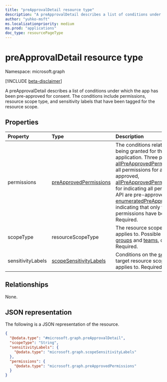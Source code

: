 ```yaml
---
title: "preApprovalDetail resource type"
description: "A preApprovalDetail describes a list of conditions under which the app has been pre-approved for consent"
author: "yuhko-msft"
ms.localizationpriority: medium
ms.prod: "applications"
doc_type: resourcePageType
---
```

 
# preApprovalDetail resource type

Namespace: microsoft.graph

[!INCLUDE [beta-disclaimer](../../includes/beta-disclaimer.md)]

A preApprovalDetail describes a list of conditions under which the app has been pre-approved for consent. The conditions include permissions, resource scope type, and sensitivity labels that have been tagged for the resource scope.

## Properties
|Property|Type|Description|
|:---|:---|:---|
|permissions|[preApprovedPermissions](../resources/preapprovedpermissions.md)|The conditions relating to permissions being granted for the pre-approved application. Three possible values: [allPreApprovedPermissions](allPreApprovedPermissions.md) for indicating all permissions for all APIs are pre-approved, [allPreApprovedPermissionsOnResourceApp](allPreApprovedPermissionsOnResourceApp.md) for indicating all permissions for a specified API are pre-approved, or [enumeratedPreApprovedPermissions](enumeratedPreApprovedPermissions.md) for indicating that only the specified permissions have been pre-approved. Required.|
|scopeType|resourceScopeType| The resource scope type the pre-approval applies to. Possible values: `group` for [groups](../resources/group.md) and [teams](../resources/team.md), or `chat` for [chats](../resources/chat.md) Required.|
|sensitivityLabels|[scopeSensitivityLabels](../resources/scopesensitivitylabels.md)|Conditions on the [sensitivity labels](/microsoftteams/sensitivity-labels) of the target resource scope the pre-approval applies to. Required.



## Relationships
None.

## JSON representation
The following is a JSON representation of the resource.
<!-- {
  "blockType": "resource",
  "@odata.type": "microsoft.graph.preApprovalDetail"
}
-->
``` json
{
  "@odata.type": "#microsoft.graph.preApprovalDetail",
  "scopeType": "String",
  "sensitivityLabels": {
    "@odata.type": "microsoft.graph.scopeSensitivityLabels"
  },
  "permissions": {
    "@odata.type": "microsoft.graph.preApprovedPermissions"
  }
}
```

